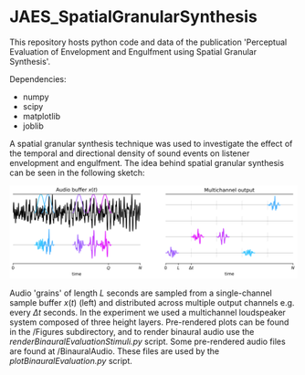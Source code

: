 # JAES_SpatialGranularSynthesis
This repository hosts python code and data of the publication 'Perceptual Evaluation of Envelopment and Engulfment using Spatial Granular Synthesis'.

Dependencies:
* numpy
* scipy
* matplotlib
* joblib

A spatial granular synthesis technique was used to investigate the effect of the temporal and directional density of sound events on listener envelopment and engulfment. The idea behind spatial granular synthesis can be seen in the following sketch:

<img src="/Figures/SGS/SGS_sketch.PNG" alt="drawing" width="800"/>

Audio 'grains' of length $L$ seconds are sampled from a single-channel sample buffer $x(t)$ (left) and distributed across multiple output channels e.g. every $\Delta t$ seconds. In the experiment we used a multichannel loudspeaker system composed of three height layers. Pre-rendered plots can be found in the /Figures subdirectory, and to render binaural audio use the *renderBinauralEvaluationStimuli.py* script. Some pre-rendered audio files are found at /BinauralAudio. These files are used by the  *plotBinauralEvaluation.py* script.
